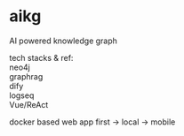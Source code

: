 # aikg
AI powered knowledge graph      

tech stacks & ref:     
neo4j    
graphrag    
dify   
logseq    
Vue/ReAct    
     
docker based web app first -> local -> mobile
